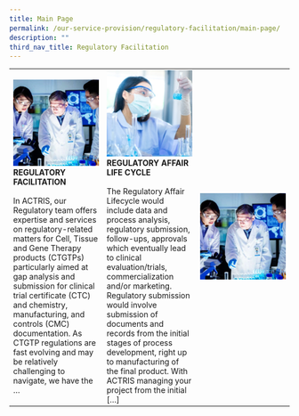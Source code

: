```yaml
---
title: Main Page
permalink: /our-service-provision/regulatory-facilitation/main-page/
description: ""
third_nav_title: Regulatory Facilitation
---
```

<table>
	<tbody>
		<tr>
			<td style="width:33%">
				<img src="/images/Our%20Service%20Provision/service-1-1.jpg">
				<b>REGULATORY FACILITATION</b>
				<br><br>
In ACTRIS, our Regulatory team offers expertise and services on regulatory-related matters for Cell, Tissue and Gene Therapy products (CTGTPs) particularly aimed at gap analysis and submission for clinical trial certificate (CTC) and chemistry, manufacturing, and controls (CMC) documentation. As CTGTP regulations are fast evolving and may be relatively challenging to navigate, we have the …
			</td>
			<td style="width:33%">
				<img src="/images/Our%20Service%20Provision/shutterstock_1190376445.jpg">
				<b>REGULATORY AFFAIR LIFE CYCLE</b>
				<br><br>
The Regulatory Affair Lifecycle would include data and process analysis, regulatory submission, follow-ups, approvals which eventually lead to clinical evaluation/trials, commercialization and/or marketing. Regulatory submission would involve submission of documents and records from the initial stages of process development, right up to manufacturing of the final product. With ACTRIS managing your project from the initial […]
			</td>
			<td style="width:33%">
				<img src="/images/Our%20Service%20Provision/service-1-1.jpg">
			</td>
		</tr>
	</tbody>
	</table>